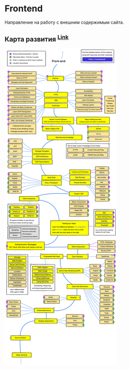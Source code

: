 # Frontend

Направление на работу с внешним содержимым сайта.
## Карта развития <sup>[Link](https://roadmap.sh/)</sup>

![Roadmap](./Roadmap.png)